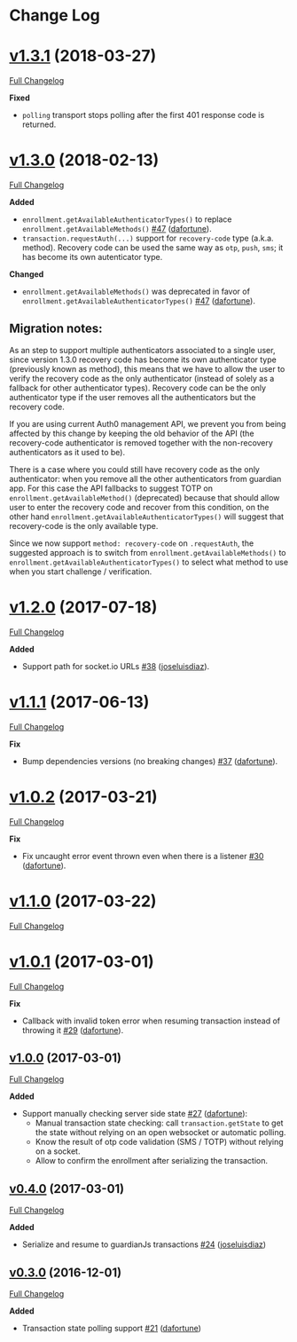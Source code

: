 # Change Log
# [v1.3.1](https://github.com/auth0/auth0-guardian.js/tree/v1.3.1) (2018-03-27)
[Full Changelog](https://github.com/auth0/auth0-guardian.js/compare/v1.3.0...v1.3.1)

**Fixed**
- `polling` transport stops polling after the first 401 response code is returned.

# [v1.3.0](https://github.com/auth0/auth0-guardian.js/tree/v1.3.0) (2018-02-13)
[Full Changelog](https://github.com/auth0/auth0-guardian.js/compare/v1.3.0...v1.2.0)

**Added**
- `enrollment.getAvailableAuthenticatorTypes()` to replace `enrollment.getAvailableMethods()` [\#47](https://github.com/auth0/auth0-guardian.js/pull/47) ([dafortune](https://github.com/dafortune)).
- `transaction.requestAuth(...)` support for `recovery-code` type (a.k.a. method). Recovery
code can be used the same way as `otp`, `push`, `sms`; it has become its own autenticator type.

**Changed**
- `enrollment.getAvailableMethods()` was deprecated in favor of `enrollment.getAvailableAuthenticatorTypes()` [\#47](https://github.com/auth0/auth0-guardian.js/pull/47) ([dafortune](https://github.com/dafortune)).

## Migration notes:
As an step to support multiple authenticators associated to a single user, since version 1.3.0
recovery code has become its own authenticator type (previously known as method),
this means that we have to allow the user to verify the recovery code as the only authenticator (instead
of solely as a fallback for other authenticator types). Recovery code can be the only authenticator type
if the user removes all the authenticators but the recovery code.

If you are using current Auth0 management API, we prevent you from being affected by this change by keeping the old behavior of the API (the recovery-code authenticator is removed together with the non-recovery authenticators
as it used to be).

There is a case where you could still have recovery code as the only authenticator: when you remove all the other authenticators from guardian app. For this case the API fallbacks to suggest TOTP on `enrollment.getAvailableMethod()`
(deprecated) because that should allow user to enter the recovery code and recover from this condition,
on the other hand `enrollment.getAvailableAuthenticatorTypes()` will suggest that recovery-code
is the only available type.

Since we now support `method: recovery-code` on `.requestAuth`, the suggested approach is to switch
from `enrollment.getAvailableMethods()` to `enrollment.getAvailableAuthenticatorTypes()` to select what method
to use when you start challenge / verification.

# [v1.2.0](https://github.com/auth0/auth0-guardian.js/tree/v1.2.0) (2017-07-18)
[Full Changelog](https://github.com/auth0/auth0-guardian.js/compare/v1.2.0...v1.1.1)

**Added**
- Support path for socket.io URLs [\#38](https://github.com/auth0/auth0-guardian.js/pull/38) ([joseluisdiaz](https://github.com/joseluisdiaz)).


# [v1.1.1](https://github.com/auth0/auth0-guardian.js/tree/v1.1.1) (2017-06-13)
[Full Changelog](https://github.com/auth0/auth0-guardian.js/compare/v1.1.1...v1.1.0)

**Fix**
- Bump dependencies versions (no breaking changes) [\#37](https://github.com/auth0/auth0-guardian.js/pull/37) ([dafortune](https://github.com/dafortune)).

# [v1.0.2](https://github.com/auth0/auth0-guardian.js/tree/v1.0.2) (2017-03-21)
[Full Changelog](https://github.com/auth0/auth0-guardian.js/compare/v1.0.1...v1.0.0)

**Fix**
- Fix uncaught error event thrown even when there is a listener [\#30](https://github.com/auth0/auth0-guardian.js/pull/30) ([dafortune](https://github.com/dafortune)).

# [v1.1.0](https://github.com/auth0/auth0-guardian.js/tree/v1.1.0) (2017-03-22)
[Full Changelog](https://github.com/auth0/auth0-guardian.js/compare/v1.1.0...v1.0.2)

# [v1.0.1](https://github.com/auth0/auth0-guardian.js/tree/v1.0.1) (2017-03-01)
[Full Changelog](https://github.com/auth0/auth0-guardian.js/compare/v1.0.1...v1.0.0)

**Fix**
- Callback with invalid token error when resuming transaction instead of throwing it [\#29](https://github.com/auth0/auth0-guardian.js/pull/29) ([dafortune](https://github.com/dafortune)).

## [v1.0.0](https://github.com/auth0/auth0-guardian.js/tree/v0.4.0) (2017-03-01)
[Full Changelog](https://github.com/auth0/auth0-guardian.js/compare/v1.0.0...v0.4.0)

**Added**
- Support manually checking server side state [\#27](https://github.com/auth0/auth0-guardian.js/pull/27) ([dafortune](https://github.com/dafortune)):
  * Manual transaction state checking: call `transaction.getState` to get the state without relying on an open websocket or automatic polling.
  * Know the result of otp code validation (SMS / TOTP) without relying on a socket.
  * Allow to confirm the enrollment after serializing the transaction.

## [v0.4.0](https://github.com/auth0/auth0-guardian.js/tree/v0.4.0) (2017-03-01)
[Full Changelog](https://github.com/auth0/auth0-guardian.js/compare/v0.4.0...v0.3.0)

**Added**
- Serialize and resume to guardianJs transactions [\#24](https://github.com/auth0/auth0-guardian.js/pull/24) ([joseluisdiaz](https://github.com/joseluisdiaz))

## [v0.3.0](https://github.com/auth0/auth0-guardian.js/tree/v0.3.0) (2016-12-01)
[Full Changelog](https://github.com/auth0/auth0-guardian.js/compare/v0.3.0...v0.2.5)

**Added**
- Transaction state polling support [\#21](https://github.com/auth0/auth0-guardian.js/pull/21) ([dafortune](https://github.com/dafortune))
